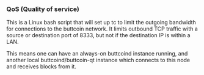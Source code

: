 ### QoS (Quality of service) ###

This is a Linux bash script that will set up tc to limit the outgoing bandwidth for connections to the buttcoin network. It limits outbound TCP traffic with a source or destination port of 8333, but not if the destination IP is within a LAN.

This means one can have an always-on buttcoind instance running, and another local buttcoind/buttcoin-qt instance which connects to this node and receives blocks from it.
